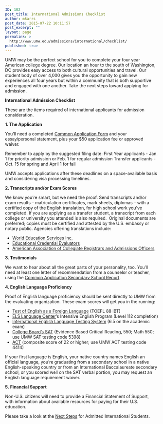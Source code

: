 ```yaml
---
ID: 102
post_title: International Admissions Checklist
author: mkarrs
post_date: 2015-07-22 10:11:57
post_excerpt: ""
layout: page
permalink: >
  http://www.umw.edu/admissions/international/checklist/
published: true
---
```

UMW may be the perfect school for you to complete your four year American college degree. Our location an hour to the south of Washington, DC provides easy access to both cultural opportunities and travel. Our student body of over 4,000 gives you the opportunity to gain new experiences all four years but within a community that is both supportive and engaged with one another. Take the next steps toward applying for admission.

<strong>International Admission Checklist</strong>

These are the items required of international applicants for admission consideration.

<strong>1. The Application</strong>

You’ll need a completed <a href="https://www.commonapp.org/">Common Application Form</a> and your essay/personal statement, plus your $50 application fee or approved waiver.

Remember to apply by the suggested filing date:
First Year applicants - Jan. 1 for priority admission or Feb. 1 for regular admission
Transfer applicants - Oct. 15 for spring and April 1 for fall

UMW accepts applications after these deadlines on a space-available basis and considering visa processing timelines.

<strong>2. Transcripts and/or Exam Scores</strong>

We know you’re smart, but we need the proof. Send transcripts and/or exam results – matriculation certificates, mark sheets, diplomas – with a certified copy of the English translation, for high school work you’ve completed. If you are applying as a transfer student, a transcript from each college or university you attended is also required.  Original documents are preferred; copies must be certified and attested by the U.S. embassy or notary public. Agencies offering translations include:
<ul>
 	<li><a href="http://www.wes.org">World Education Services Inc.</a></li>
 	<li><a href="https://www.ece.org/">Educational Credential Evaluators</a></li>
 	<li><a href="http://www.aacrao.org/">American Association of Collegiate Registrars and Admissions Officers</a></li>
</ul>
<strong>3. Testimonials</strong>

We want to hear about all the great parts of your personality, too. You’ll need at least one letter of recommendation from a counselor or teacher, using the <a href="https://recsupport.commonapp.org/link/portal/33011/33014/ArticleFolder/42/School-Report">Common Application Secondary School Report</a>.

<strong>4. English Language Proficiency</strong>

Proof of English language proficiency should be sent directly to UMW from the evaluating organization. These exam scores will get you in the running:
<ul>
 	<li><a href="https://www.ets.org/toefl">Test of English as a Foreign Language</a> (TOEFL 88 IBT)</li>
 	<li><a href="http://www.els.edu/en">ELS Language Center</a>’s Intensive English Program (Level 112 completion)</li>
 	<li><a href="http://www.ielts.org/">International English Language Testing System</a> (6.5 on the academic exam)</li>
 	<li><a href="https://sat.collegeboard.org/home">College Board’s SAT</a> (Evidence Based Critical Reading, 550; Math 550; use UMW SAT testing code 5398)</li>
 	<li><a href="http://www.actstudent.org/">ACT</a> (composite score of 22 or higher; use UMW ACT testing code 4414)</li>
</ul>
If your first language is English, your native country names English an official language, you’re graduating from a secondary school in a native English-speaking country or from an International Baccalaureate secondary school, or you scored well on the SAT verbal portion, you may request an English language requirement waiver.

<strong>5. Financial Support</strong>

Non-U.S. citizens will need to provide a Financial Statement of Support, with information about available resources for paying for their U.S. education.

Please take a look at the <a href="http://www.umw.edu/admissions/youarein/next-steps/incoming-international-students/">Next Steps</a> for Admitted International Students.